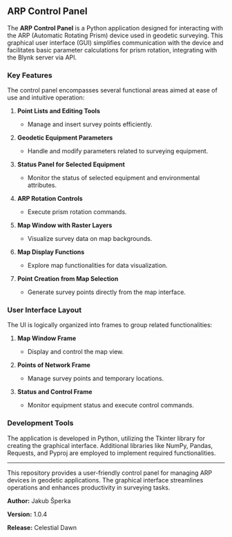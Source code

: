 ## ARP Control Panel

The **ARP Control Panel** is a Python application designed for interacting with the ARP (Automatic Rotating Prism) device used in geodetic surveying. This graphical user interface (GUI) simplifies communication with the device and facilitates basic parameter calculations for prism rotation, integrating with the Blynk server via API.

### Key Features

The control panel encompasses several functional areas aimed at ease of use and intuitive operation:

1. **Point Lists and Editing Tools**
   - Manage and insert survey points efficiently.

2. **Geodetic Equipment Parameters**
   - Handle and modify parameters related to surveying equipment.

3. **Status Panel for Selected Equipment**
   - Monitor the status of selected equipment and environmental attributes.

4. **ARP Rotation Controls**
   - Execute prism rotation commands.

5. **Map Window with Raster Layers**
   - Visualize survey data on map backgrounds.

6. **Map Display Functions**
   - Explore map functionalities for data visualization.

7. **Point Creation from Map Selection**
   - Generate survey points directly from the map interface.

### User Interface Layout

The UI is logically organized into frames to group related functionalities:

1. **Map Window Frame**
   - Display and control the map view.

2. **Points of Network Frame**
   - Manage survey points and temporary locations.

3. **Status and Control Frame**
   - Monitor equipment status and execute control commands.

### Development Tools

The application is developed in Python, utilizing the Tkinter library for creating the graphical interface. Additional libraries like NumPy, Pandas, Requests, and Pyproj are employed to implement required functionalities.

---

This repository provides a user-friendly control panel for managing ARP devices in geodetic applications. The graphical interface streamlines operations and enhances productivity in surveying tasks.

**Author:** Jakub Šperka

**Version:** 1.0.4

**Release:** Celestial Dawn

